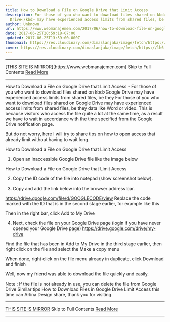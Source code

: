 ```yaml
---
title: How to Download a File on Google Drive that Limit Access
description: For those of you who want to download files shared on kbd>Google
  Drive</kbd> may have experienced access limits from shared files, be they
author: Unknown
url: https://www.webmanajemen.com/2017/06/how-to-download-file-on-google-drive.html
date: 2017-06-25T20:59:18+07:00
updated: 2017-06-25T13:59:00.000Z
thumbnail: https://res.cloudinary.com/dimaslanjaka/image/fetch/https://lh6.ggpht.com/k7Z4J1IIXXJnC2NRnFfJNlkn7kZge4Zx-Yv5uqYf4222tx74wXDzW24OvOxlcpw0KcQ=w300
cover: https://res.cloudinary.com/dimaslanjaka/image/fetch/https://lh6.ggpht.com/k7Z4J1IIXXJnC2NRnFfJNlkn7kZge4Zx-Yv5uqYf4222tx74wXDzW24OvOxlcpw0KcQ=w300
---
```


<hr/> [THIS SITE IS MIRROR](https://www.webmanajemen.com) Skip to Full Contents <a href="https://www.webmanajemen.com/2017/06/how-to-download-file-on-google-drive.html" rel="follow" class="button" id="read-more">Read More</a> <hr/> How to Download a File on Google Drive that Limit Access - For those of you who want to download files shared on kbd>Google Drive</kbd> may have experienced access limits from shared files, be they For those of you who want to download files shared on Google Drive may have experienced access limits from shared files, be they data like Word or video. This is because visitors who access the file quite a lot at the same time, as a result we have to wait in accordance with the time specified from the Google Drive notification page.

But do not worry, here I will try to share tips on how to open access that already limit without having to wait long.

How to Download a File on Google Drive that Limit Access
1. Open an inaccessible Google Drive file like the image below


How to Download a File on Google Drive that Limit Access

2. Copy the ID code of the file into notepad (show screenshot below).

3. Copy and add the link below into the browser address bar.

https://drive.google.com/file/d/GOOGLECODE/view
Replace the code marked with the ID that is in the second stage earlier, for example like this

Then in the right bar, click Add to My Drive

4. Next, check the file on your Google Drive page (login if you have never opened your Google Drive page) https://drive.google.com/drive/my-drive

Find the file that has been in Add to My Drive in the third stage earlier, then right click on the file and select the Make a copy menu

When done, right click on the file menu already in duplicate, click Download and finish

Well, now my friend was able to download the file quickly and easily.

Note : If the file is not already in use, you can delete the file from Google Drive
Similar tips How to Download Files in Google Drive Limit Access this time can Arlina Design share, thank you for visiting. <hr/> [THIS SITE IS MIRROR](https://www.webmanajemen.com) Skip to Full Contents <a href="https://www.webmanajemen.com/2017/06/how-to-download-file-on-google-drive.html" rel="follow" class="button" id="read-more">Read More</a> <hr/>